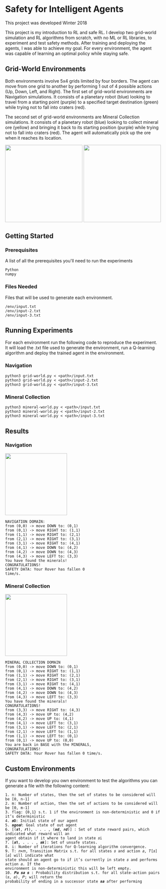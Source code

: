# Safety for Intelligent Agents

This project was developed Winter 2018

This project is my introduction to RL and safe RL. I develop two grid-world simulation and RL algorithms from scratch, with no ML or RL libraries, to experiment and test safety methods. After training and deploying the agents, I was able to achieve my goal. For every environment, the agent was capable of learning an optimal policy while staying safe.

## Grid-World Environments

Both environments involve 5x4 grids limited by four borders. The agent can move from one grid to another by performing 1 out of 4 possible actions (Up, Down, Left, and Right). The first set of grid-world environments are Navigation simulations. It consists of a planetary robot (blue) looking to travel from a starting point (purple) to a specified target destination (green) while trying not to fall into craters (red).

The second set of grid-world environments are Mineral Collection simulations. It consists of a planetary robot (blue) looking to collect mineral ore (yellow) and bringing it back to its starting position (purple) while trying not to fall into craters (red). The agent will automatically pick up the ore when it reaches its location.

<p align="center">
	<img width="250" src="https://jonaac.github.io/img/grid-1.jpg" />
	<img width="250" src="https://jonaac.github.io/img/mineral-2.jpg" />
</p>

## Getting Started

### Prerequisites
A list of all the prerequisites you'll need to run the experiments
```
Python
numpy
```

### Files Needed
Files that will be used to generate each environment.
```
/env/input.txt
/env/input-2.txt
/env/input-3.txt
```

## Running Experiments

For each environment run the following code to reproduce the experiment. It will load the .txt file used to generate the environment, run a Q-learning algorithm and deploy the trained agent in the environment.

### Navigation
```
python3 grid-world.py < <path>/input.txt
python3 grid-world.py < <path>/input-2.txt
python3 grid-world.py < <path>/input-3.txt
```
### Mineral Collection
```
python3 mineral-world.py < <path>/input.txt
python3 mineral-world.py < <path>/input-2.txt
python3 mineral-world.py < <path>/input-3.txt
```

## Results

### Navigation
<p><img width="200" src="https://jonaac.github.io/img/navigation.gif" /></p>

```
NAVIGATION DOMAIN:
from (0,0) -> move DOWN to: (0,1)
from (0,1) -> move RIGHT to: (1,1)
from (1,1) -> move RIGHT to: (2,1)
from (2,1) -> move RIGHT to: (3,1)
from (3,1) -> move RIGHT to: (4,1)
from (4,1) -> move DOWN to: (4,2)
from (4,2) -> move DOWN to: (4,3)
from (4,3) -> move LEFT to: (3,3)
You have found the minerals!
CONGRATULATIONS!
SAFETY DATA: Your Rover has fallen 0
time/s.
```

### Mineral Collection
<p><img width="200" src="https://jonaac.github.io/img/mineral.gif" /></p>

```
MINERAL COLLECTION DOMAIN
from (0,0) -> move DOWN to: (0,1)
from (0,1) -> move RIGHT to: (1,1)
from (1,1) -> move RIGHT to: (2,1)
from (2,1) -> move RIGHT to: (3,1)
from (3,1) -> move RIGHT to: (4,1)
from (4,1) -> move DOWN to: (4,2)
from (4,2) -> move DOWN to: (4,3)
from (4,3) -> move LEFT to: (3,3)
You have found the minerals!
CONGRATULATIONS!
from (3,3) -> move RIGHT to: (4,3)
from (4,3) -> move UP to: (4,2)
from (4,2) -> move UP to: (4,1)
from (4,1) -> move LEFT to: (3,1)
from (3,1) -> move LEFT to: (2,1)
from (2,1) -> move LEFT to: (1,1)
from (1,1) -> move LEFT to: (0,1)
from (0,1) -> move UP to: (0,0)
You are back in BASE with the MINERALS,
CONGRATULATIONS!
SAFETY DATA: Your Rover has fallen 0 time/s.
```

## Custom Environments

If you want to develop you own environment to test the algorithms you can generate a file with the following content:

```
1. n: Number of states, then the set of states to be considered will be [0, n-1]
2. m: Number of action, then the set of actions to be considered will be [0, m-1]
3. flag: {0,1} s.t. 1 if the environment is non-deterministic and 0 if it’s deterministic
4. 𝒔𝟎: Initial state of our agent
5. 𝒔𝒈𝒐𝒂𝒍: Goal state of out agent
6. [(𝒔𝟏, 𝒓𝟏), . . . , (𝒔𝒅, 𝒓𝒅)] : Set of state reward pairs, which indicated what reward will an
agent obtain if it where to land in state 𝑠i
7. [𝒔𝟏, . . . , 𝒔𝒌]: Set of unsafe states.
8. i: Number of iterations for Q-learning algorithm convergence.
9. T: 𝑛×𝑚, Transition Matrix s.t. for all states 𝑠 and action 𝑎, 𝑇[𝑠][𝑎] will indicate what
state should an agent go to if it’s currently in state 𝑠 and performs action 𝑎. If the
environment is non-deterministic this will be left empty.
10. 𝑷𝒂 𝒔𝒂 𝒔 : Probability distribution s.t. for all state-action pairs (𝑠, 𝑎), 𝑃; will return the
probability of ending in a successor state 𝒔𝒂 after performing
```
